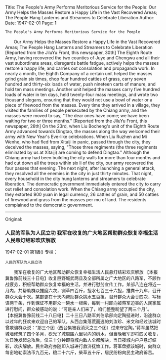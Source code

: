 Title: The People's Army Performs Meritorious Service for the People: Our Army Helps the Masses Restore a Happy Life in the Vast Recovered Areas; The People Hang Lanterns and Streamers to Celebrate Liberation
Author:
Date: 1947-02-01
Page: 1

    The People's Army Performs Meritorious Service for the People
　　Our Army Helps the Masses Restore a Happy Life in the Vast Recovered Areas; The People Hang Lanterns and Streamers to Celebrate Liberation
    [Reported from the JiluYu Front, this newspaper, 30th] The Eighth Route Army, having recovered the two counties of Juye and Chengwu and all their vast subordinate areas, disregards battle fatigue, actively helps the masses restore a happy life, and carries out consolation and propaganda work. In nearly a month, the Eighth Company of a certain unit helped the masses grind grain six times, chop four hundred catties of grass, carry seven hundred and thirty-six loads of water, push nineteen carts of manure, and hold ten mass meetings. Another unit helped the masses carry five hundred loads of water in ten days, held twenty-four mass meetings, and wrote two thousand slogans, ensuring that they would not use a bowl of water or a piece of firewood from the masses. Every time they arrived in a village, they visited the families of people persecuted by the Chiang army, and the masses were moved to say, "The dear ones have come; we have been waiting for two or three months."
    [Reported from the JiluYu Front, this newspaper, 28th] On the 23rd, when Liu Bocheng's unit of the Eighth Route Army advanced towards Dingtao, the masses along the way welcomed their army with New Year's Eve-like celebrations. When Liu Ruzhen and Mi Wenhe, who had fled from Xitaiji in panic, passed through the city, they deceived the masses, saying, "Those three regiments (the three regiments eliminated by us at Xitaiji) are coming to defend Dingtao." Although the Chiang army had been building the city walls for more than four months and had cut down all the trees within six li of the city, our army recovered the four passes that evening. The next night, after launching a general attack, they resolved all the enemies in the city in just thirty minutes. That night, every household in the city hung lanterns and streamers to celebrate liberation. The democratic government immediately entered the city to carry out relief and consolation work. When the Chiang army occupied the city, they extorted 900 yuan in legal currency, 26 catties of grain, and 50 catties of firewood and grass from the masses per mu of land. The residents complained to the democratic government.



<hr /> 

Original: 


### 人民的军队为人民立功  我军在收复的广大地区帮助群众恢复幸福生活人民悬灯结彩欢庆解放

1947-02-01
第1版()
专栏：

    人民的军队为人民立功
　　我军在收复的广大地区帮助群众恢复幸福生活人民悬灯结彩欢庆解放
    【本报冀鲁豫前线三十日电】收复巨野城武两县及全部所属之广大地区的八路军，不顾作战疲劳，积极帮助群众恢复幸福的生活，并进行慰劳宣传工作。某部八连在将近一月内，共帮助群众推磨六次，铡草四百斤，担水七百三十六担，推粪十九车，召开群众大会十次。某部更在十天内帮助群众挑水五百担，召开群众大会廿四次，写标语两千条，作到保证不用群众一碗水一根柴，每到一村即向被蒋军迫害的人民家属进行慰问，群众被感动的说：“可是亲人们来了，咱们整整盼望了两三个月”。
    【本报冀鲁豫前线二十八日电】二十三日八路军刘伯承部向定陶挺进时，沿途群众以过年的狂欢来欢迎自己的军队。从西台集落荒而逃的刘汝珍、米文和经过该城时曾欺骗群众说：“那三个团（西台集被我消灭之三个团）过来守定陶。”蒋军虽然把城墙修筑了四个多月，砍光了城周围六里以内的树木，但当晚我军即将四关收复，次日晚发起总攻后，仅三十分钟即将城内敌人全都解决，当日夜城内户户悬灯结彩，欢庆解放。民主政府亦随即入城进行救济抚恤工作。蒋军盘据该城时，向群众每亩地勒索法币九百元，粮二十六斤，柴草五十斤，居民纷粉向民主政府诉苦。
